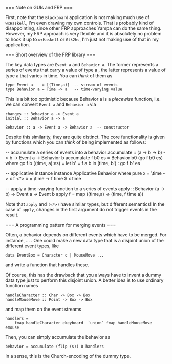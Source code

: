 === Note on GUIs and FRP ===

First, note that the `Blackboard` application is not making much use of `wxHaskell`, I'm even drawing my own controls. That is probably kind of disappointing, since other FRP approaches Yampa can do the same thing. However, my FRP approach is very flexible and it is absolutely no problem to hook it up to `wxHaskell` or `Gtk2hs`, I'm just not making use of that in my application.


=== Short overview of the FRP library ===

The key data types are `Event a` and `Behavior a`. The former represents a series of events that carry a value of type  a , the latter represents a value of type  a  that varies in time. You can *think* of them as

    type Event a    = [(Time,a)]  -- stream of events
    type Behavior a = Time -> a   -- time-varying value

This is a bit too optimistic because  Behavior a  is a *piecewise* function, i.e. we can convert `Event a` and `Behavior a` via
    
    changes :: Behavior a -> Event a
    initial :: Behavior a -> a
    
    Behavior :: a -> Event a -> Behavior a  -- constructor

Despite this similarity, they are quite distinct. The core functionality is given by functions which you can *think* of being implemented as follows:

   -- accumulate a series of events into a behavior
   accumulate :: (a -> b -> b) -> b -> Event a -> Behavior b
   accumulate f b0 es = Behavior b0 (go f b0 es)
        where
        go f b ((time, a):es) = let b' = f a b in (time, b') : go f b' es

   -- applicative instance
   instance Applicative Behavior where
        pure x  = \time -> x
        f <*> x = \time -> f time $ x time 

   -- apply a time-varying function to a series of events
   apply :: Behavior (a -> b) -> Event a -> Event b
   apply f = map (\(time,a) -> (time, f time a))

Note that `apply` and `(<*>)` have similar types, but different semantics! In the case of `apply`, changes in the first argument do not trigger events in the result.


=== A programming pattern for merging events ===

Often, a behavior depends on different events which have to be merged. For instance, ... . One could make a new data type that is a disjoint union of the different event types, like

    data EventBox = Character c | MouseMove ...

and write a function that handles these.

Of course, this has the drawback that you always have to invent a dummy data type just to perform this disjoint union. A better idea is to use ordinary function names

    handleCharacter :: Char -> Box -> Box
    handleMouseMove :: Point -> Box -> Box

and map them on the event streams

    handlers =
        fmap handleCharacter ekeyboard  `union` fmap handleMouseMove emouse

Then, you can simply accumulate the behavior as

    behavior = accumulate (flip ($)) 0 handlers


In a sense, this is the Church-encoding of the dummy type.




